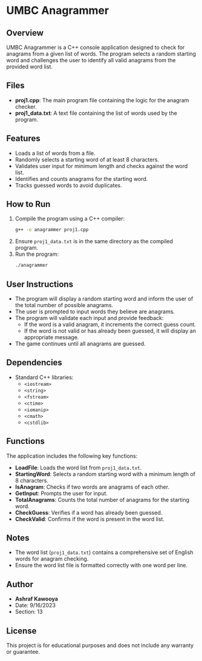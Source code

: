 
# UMBC Anagrammer

## Overview
UMBC Anagrammer is a C++ console application designed to check for anagrams from a given list of words. The program selects a random starting word and challenges the user to identify all valid anagrams from the provided word list.

## Files
- **proj1.cpp**: The main program file containing the logic for the anagram checker.
- **proj1_data.txt**: A text file containing the list of words used by the program.

## Features
- Loads a list of words from a file.
- Randomly selects a starting word of at least 8 characters.
- Validates user input for minimum length and checks against the word list.
- Identifies and counts anagrams for the starting word.
- Tracks guessed words to avoid duplicates.

## How to Run
1. Compile the program using a C++ compiler:
   ```bash
   g++ -o anagrammer proj1.cpp
   ```
2. Ensure `proj1_data.txt` is in the same directory as the compiled program.
3. Run the program:
   ```bash
   ./anagrammer
   ```

## User Instructions
- The program will display a random starting word and inform the user of the total number of possible anagrams.
- The user is prompted to input words they believe are anagrams.
- The program will validate each input and provide feedback:
  - If the word is a valid anagram, it increments the correct guess count.
  - If the word is not valid or has already been guessed, it will display an appropriate message.
- The game continues until all anagrams are guessed.

## Dependencies
- Standard C++ libraries:
  - `<iostream>`
  - `<string>`
  - `<fstream>`
  - `<ctime>`
  - `<iomanip>`
  - `<cmath>`
  - `<cstdlib>`

## Functions
The application includes the following key functions:
- **LoadFile**: Loads the word list from `proj1_data.txt`.
- **StartingWord**: Selects a random starting word with a minimum length of 8 characters.
- **IsAnagram**: Checks if two words are anagrams of each other.
- **GetInput**: Prompts the user for input.
- **TotalAnagrams**: Counts the total number of anagrams for the starting word.
- **CheckGuess**: Verifies if a word has already been guessed.
- **CheckValid**: Confirms if the word is present in the word list.

## Notes
- The word list (`proj1_data.txt`) contains a comprehensive set of English words for anagram checking.
- Ensure the word list file is formatted correctly with one word per line.

## Author
- **Ashraf Kawooya**
- Date: 9/16/2023
- Section: 13

## License
This project is for educational purposes and does not include any warranty or guarantee.
